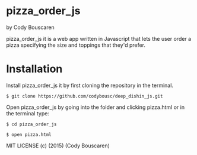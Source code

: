 pizza_order_js
========

by Cody Bouscaren

pizza_order_js it is a web app written in Javascript that lets the user order a pizza specifying the size and toppings that they'd prefer.

Installation
============

Install pizza_order_js it by first cloning the repository in the terminal.
```
$ git clone https://github.com/codybousc/deep_dishin_js.git
```
Open pizza_order_js by going into the folder and clicking pizza.html or in the terminal type:
```
$ cd pizza_order_js
```
```
$ open pizza.html
```
MIT LICENSE (c) (2015) (Cody Bouscaren)
